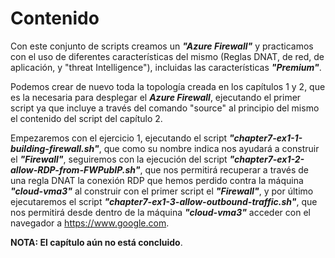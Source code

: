 # Contenido
Con este conjunto de scripts creamos un ***"Azure Firewall"*** y practicamos con el uso de diferentes características del mismo (Reglas DNAT, de red, de aplicación, y "threat Intelligence"), incluidas las características ***"Premium"***.

Podemos crear de nuevo toda la topología creada en los capítulos 1 y 2, que es la necesaria para desplegar el ***Azure Firewall***, ejecutando el primer script ya que incluye a través del comando "source" al principio del mismo el contenido del script del capítulo 2.

Empezaremos con el ejercicio 1, ejecutando el script ***"chapter7-ex1-1-building-firewall.sh"***, que como su nombre indica nos ayudará a construir el ***"Firewall"***, seguiremos con la ejecución del script ***"chapter7-ex1-2-allow-RDP-from-FWPubIP.sh"***, que nos permitirá recuperar a través de una regla DNAT la conexión RDP que hemos perdido contra la máquina ***"cloud-vma3"*** al construir con el primer script el ***"Firewall"***, y por último ejecutaremos el script ***"chapter7-ex1-3-allow-outbound-traffic.sh"***, que nos permitirá desde dentro de la máquina ***"cloud-vma3"*** acceder con el navegador a https://www.google.com.

**NOTA: El capítulo aún no está concluido**.
